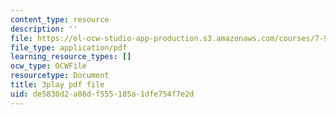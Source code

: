 ```yaml
---
content_type: resource
description: ''
file: https://ol-ocw-studio-app-production.s3.amazonaws.com/courses/7-91j-foundations-of-computational-and-systems-biology-spring-2014/de5830d2a08df555105a1dfe754f7e2d_1EMonM7qAU8.pdf
file_type: application/pdf
learning_resource_types: []
ocw_type: OCWFile
resourcetype: Document
title: 3play pdf file
uid: de5830d2-a08d-f555-105a-1dfe754f7e2d
---
```

